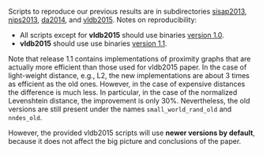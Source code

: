 Scripts to reproduce our previous results are in subdirectories [sisap2013](sisap2013), [nips2013](nips2013), [da2014](smallworld_Apr2014), and [vldb2015](vldb2015).
Notes on reproducibility:
* All scripts except for **vldb2015** should use binaries  [version 1.0](https://github.com/searchivarius/NonMetricSpaceLib/releases/tag/v1.0).
* **vldb2015** should use use binaries [version 1.1](https://github.com/searchivarius/NonMetricSpaceLib/releases/tag/v1.1). 

Note that release 1.1 contains implementations of proximity graphs that are actually more efficient than those used for vldb2015 paper. In the case of light-weight distance, e.g., L2, the new implementations are about 3 times as efficient as the old ones. However, in the case of expensive distances the difference is much less. In particular, in the case of the normalized Levenshtein distance, the improvement is only 30%. Nevertheless, the old versions are still present under the names ``small_world_rand_old`` and ``nndes_old``.

However, the provided vldb2015 scripts will use **newer versions by default**, because it does not affect the big picture and conclusions of the paper.
